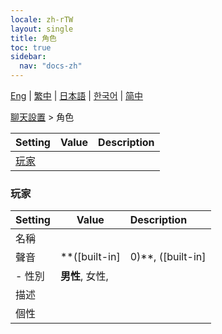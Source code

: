 ```yaml
---
locale: zh-rTW
layout: single
title: 角色
toc: true
sidebar:
  nav: "docs-zh"
---
```

[Eng](/dancexr/menu/2025.4/chat/characters) | [繁中](/tw/dancexr/menu/2025.4/chat/characters) | [日本語](/jp/dancexr/menu/2025.4/chat/characters) | [한국어](/kr/dancexr/menu/2025.4/chat/characters) | [简中](/zh/dancexr/menu/2025.4/chat/characters)

[聊天設置](../menu#聊天設置) > 角色



| Setting | Value | Description |
| :--- | --- | :--- |
| [玩家](#玩家) |


### **玩家**



| Setting | Value | Description |
| :--- | --- | :--- |
| 名稱 || 
| 聲音 | **([built-in]|0)**, ([built-in]|1), ([built-in]|2), ([built-in]|3), ([built-in]|4), ([built-in]|5), ([built-in]|6), ([built-in]|7), ([built-in]|8), ([built-in]|9), ([built-in]|10), ([built-in]|11), ([built-in]|12), ([built-in]|13), ([built-in]|14), ([built-in]|15), ([built-in]|16), ([built-in]|17), ([built-in]|18), ([built-in]|19),  |  |
|- 性別 | **男性**, 女性,  | 
| 描述 || 
| 個性 || 
